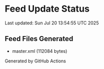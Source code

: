 # Feed Update Status
Last updated: Sun Jul 20 13:54:55 UTC 2025

## Feed Files Generated
- master.xml (112084 bytes)

Generated by GitHub Actions
